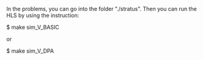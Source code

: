 In the problems, you can go into the folder "./stratus". Then you can run the HLS by using the instruction:

$ make sim_V_BASIC

or

$ make sim_V_DPA
